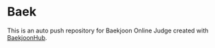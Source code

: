 # Baek
This is an auto push repository for Baekjoon Online Judge created with [BaekjoonHub](https://github.com/BaekjoonHub/BaekjoonHub).
